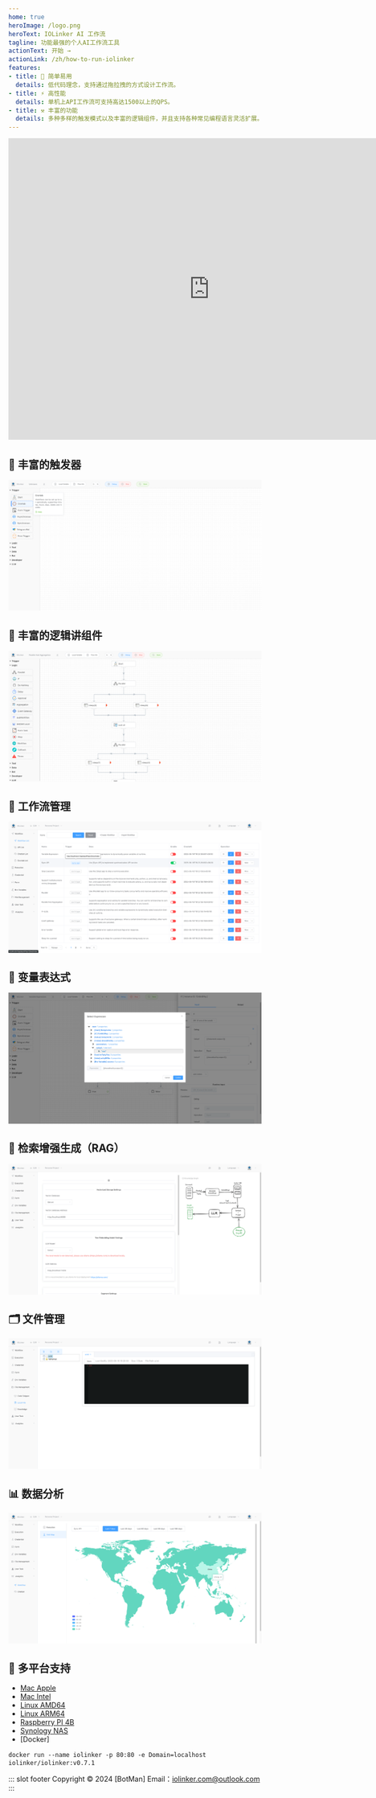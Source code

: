```yaml
---
home: true
heroImage: /logo.png
heroText: IOLinker AI 工作流
tagline: 功能最强的个人AI工作流工具
actionText: 开始 →
actionLink: /zh/how-to-run-iolinker
features:
- title: 🤖 简单易用
  details: 低代码理念，支持通过拖拉拽的方式设计工作流。
- title: ⚡ 高性能
  details: 单机上API工作流可支持高达1500以上的QPS。
- title: ⚒️ 丰富的功能
  details: 多种多样的触发模式以及丰富的逻辑组件，并且支持各种常见编程语言灵活扩展。
---
```

<iframe 
    width="800" 
    height="600" 
    src="https://www.youtube.com/embed/yeeWO2zKVgA"  frameborder="0" 
    allow="accelerometer; autoplay; encrypted-media; gyroscope; picture-in-picture" 
    allowfullscreen>
</iframe>


## 🌟 丰富的触发器
![](/rich-trigger.png)

## 🌟 丰富的逻辑讲组件
![](/logic.png)

## 🌟 工作流管理
![](/workflow-management.png)

## 🌟 变量表达式
![](/variable-expression.png)

## 🌟 检索增强生成（RAG）
![](/local-knowledge.png)

## 🗂️ 文件管理
![](/file-management.png)

## 📊 数据分析
![](/data-analysis-worldmap.png)

## 🌟 多平台支持
- [Mac Apple](https://github.com/iolinker/iolinker.com/releases/download/v0.7.0/iolinker-standalone-darwin-arm64-v0.7.0.tar.gz)
- [Mac Intel](https://github.com/iolinker/iolinker.com/releases/download/v0.7.0/iolinker-standalone-darwin-amd64-v0.7.0.tar.gz)
- [Linux AMD64](https://github.com/iolinker/iolinker.com/releases/download/v0.7.0/iolinker-standalone-linux-amd64-v0.7.0.tar.gz)
- [Linux ARM64](https://github.com/iolinker/iolinker.com/releases/download/v0.7.0/iolinker-standalone-linux-amd64-v0.7.0.tar.gz)
- [Raspberry PI 4B](https://github.com/iolinker/iolinker.com/releases/download/v0.7.0/iolinker-standalone-linux-armv7-v0.7.0.tar.gz)
- [Synology NAS](https://github.com/iolinker/iolinker.com/releases/download/v0.7.0/iolinker-standalone-linux-armv7-v0.7.0.tar.gz)
- [Docker]
```
docker run --name iolinker -p 80:80 -e Domain=localhost iolinker/iolinker:v0.7.1

```

::: slot footer
Copyright © 2024 [BotMan] Email：iolinker.com@outlook.com
:::